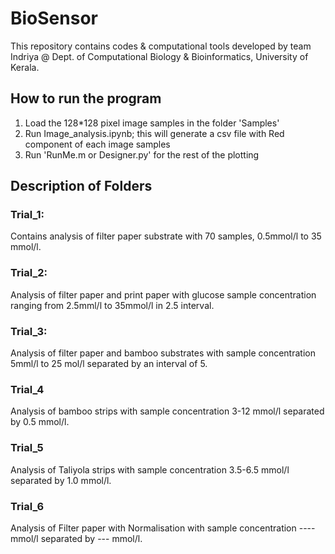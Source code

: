 # BioSensor
This repository contains codes & computational tools developed by team Indriya @ Dept. of Computational Biology & Bioinformatics,
University of Kerala.

## How to run the program
1. Load the 128*128 pixel image samples in the folder 'Samples'
2. Run Image_analysis.ipynb; this will generate a csv file with Red component of each image samples
3. Run 'RunMe.m or Designer.py' for the rest of the plotting

## Description of Folders
### Trial_1: 
Contains analysis of filter paper substrate with 70 samples, 0.5mmol/l to 35 mmol/l.
### Trial_2: 
Analysis of filter paper and print paper with glucose sample concentration ranging from 2.5mml/l to 35mmol/l in 2.5 interval.
### Trial_3: 
Analysis of filter paper and bamboo substrates with sample concentration 5mml/l to 25 mol/l separated by an interval of 5.
### Trial_4
Analysis of bamboo strips with sample concentration 3-12 mmol/l separated by 0.5 mmol/l.
### Trial_5
Analysis of Taliyola strips with sample concentration 3.5-6.5 mmol/l separated by 1.0 mmol/l.
### Trial_6
Analysis of Filter paper with Normalisation with sample concentration ---- mmol/l separated by --- mmol/l.
